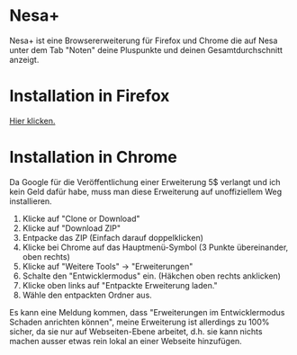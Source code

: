 # Nesa+
Nesa+ ist eine Browsererweiterung für Firefox und Chrome die auf Nesa unter dem Tab "Noten" deine Pluspunkte und deinen Gesamtdurchschnitt anzeigt.

# Installation in Firefox

[Hier klicken.](https://addons.mozilla.org/firefox/downloads/file/767037/nesa-1.0-an+fx.xpi)

# Installation in Chrome
Da Google für die Veröffentlichung einer Erweiterung 5$ verlangt und ich kein Geld dafür habe, muss man diese Erweiterung auf unoffiziellem Weg installieren.

1. Klicke auf "Clone or Download"
2. Klicke auf "Download ZIP"
3. Entpacke das ZIP (Einfach darauf doppelklicken)
4. Klicke bei Chrome auf das Hauptmenü-Symbol (3 Punkte übereinander, oben rechts)
5. Klicke auf "Weitere Tools" -> "Erweiterungen"
6. Schalte den "Entwicklermodus" ein. (Häkchen oben rechts anklicken)
7. Klicke oben links auf "Entpackte Erweiterung laden."
8. Wähle den entpackten Ordner aus.

Es kann eine Meldung kommen, dass "Erweiterungen im Entwicklermodus Schaden anrichten können", meine Erweiterung ist allerdings zu 100% sicher, da sie nur auf Webseiten-Ebene arbeitet, d.h. sie kann nichts machen ausser etwas rein lokal an einer Webseite hinzufügen.
